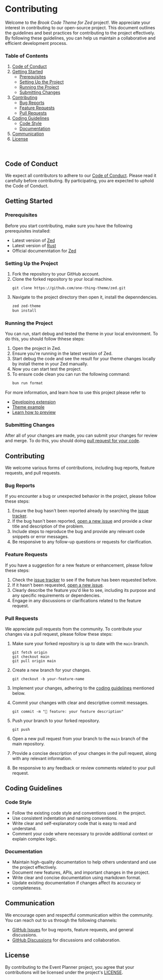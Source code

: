 # Contributing

Welcome to the _Brook Code Theme for Zed_ project!. We appreciate your interest in contributing to our open-source project. This document outlines the guidelines and best practices for contributing to the project effectively. By following these guidelines, you can help us maintain a collaborative and efficient development process.

### Table of Contents

1. [Code of Conduct](#code-of-conduct)
2. [Getting Started](#getting-started)
   - [Prerequisites](#prerequisites)
   - [Setting Up the Project](#setting-up-the-project)
   - [Running the Project](#running-the-project)
   - [Submitting Changes](#submitting-changes)
3. [Contributing](#contributing)
   - [Bug Reports](#bug-reports)
   - [Feature Requests](#feature-requests)
   - [Pull Requests](#pull-requests)
4. [Coding Guidelines](#coding-guidelines)
   - [Code Style](#code-style)
   - [Documentation](#documentation)
5. [Communication](#communication)
6. [License](#license)

<br/>

## Code of Conduct

We expect all contributors to adhere to our [Code of Conduct](./CODE_OF_CONDUCT.md). Please read it carefully before contributing. By participating, you are expected to uphold the Code of Conduct.

## Getting Started

### Prerequisites

Before you start contributing, make sure you have the following prerequisites installed:

- Latest version of [Zed](https://zed.dev/)
- Latest version of [Rust](https://www.rust-lang.org/tools/install)
- Official documenntation for [Zed ](https://zed.dev/docs)

### Setting Up the Project

1. Fork the repository to your GitHub account.
2. Clone the forked repository to your local machine.
   ```
   git clone https://github.com/one-thing-theme/zed.git
   ```
3. Navigate to the project directory then open it, install the depenndencies.
   ```sh
   zed zed-theme
   bun install
   ```

### Running the Project

You can run, start debug and tested the theme in your local environment. To do this, you should follow thhese steps:

1. Open the project in Zed.
2. Ensure you're running in the latest version of Zed.
3. Start debug the code and see the result for your theme changes locally by install theme in your Zed manually.
4. Now you can start test the project.
5. To ensure code clean you can run the following command:
   ```sh
   bun run format
   ```

For more information, and learn how to use this project please refer to

- [Developing extension](https://zed.dev/docs/extensions/developing-extensions)
- [Theme example](https://zed.dev/docs/extensions/themes)
- [Learn how to preview](https://zed.dev/blog/user-themes-now-in-preview)

### Submitting Changes

After all of your changes are made, you can submit your changes for review and merge. To do this, you should doing [pull request for your code](#pull-requests).

## Contributing

We welcome various forms of contributions, including bug reports, feature requests, and pull requests.

### Bug Reports

If you encounter a bug or unexpected behavior in the project, please follow these steps:

1. Ensure the bug hasn't been reported already by searching the [issue tracker](https://github.com/one-thing-theme/zed/issues).
2. If the bug hasn't been reported, [open a new issue](https://github.com/one-thing-theme/zed/issues/new) and provide a clear title and description of the problem.
3. Include steps to reproduce the bug and provide any relevant code snippets or error messages.
4. Be responsive to any follow-up questions or requests for clarification.

### Feature Requests

If you have a suggestion for a new feature or enhancement, please follow these steps:

1. Check the [issue tracker](https://github.com/one-thing-theme/zed/issues) to see if the feature has been requested before.
2. If it hasn't been requested, [open a new issue](https://github.com/one-thing-theme/zed/issues/new).
3. Clearly describe the feature you'd like to see, including its purpose and any specific requirements or dependencies.
4. Engage in any discussions or clarifications related to the feature request.

### Pull Requests

We appreciate pull requests from the community. To contribute your changes via a pull request, please follow these steps:

1. Make sure your forked repository is up to date with the `main` branch.
   ```
   git fetch origin
   git checkout main
   git pull origin main
   ```
2. Create a new branch for your changes.
   ```
   git checkout -b your-feature-name
   ```
3. Implement your changes, adhering to the [coding guidelines](#coding-guidelines) mentioned below.
4. Commit your changes with clear and descriptive commit messages.

   ```
   git commit -m "🌸 feature: your feature description"
   ```

5. Push your branch to your forked repository.

   ```
   git push
   ```

6. Open a new pull request from your branch to the `main` branch of the main repository.
7. Provide a concise description of your changes in the pull request, along with any relevant information.
8. Be responsive to any feedback or review comments related to your pull request.

## Coding Guidelines

### Code Style

- Follow the existing code style and conventions used in the project.
- Use consistent indentation and naming conventions.
- Write clear and self-explanatory code that is easy to read and understand.
- Comment your code where necessary to provide additional context or explain complex logic.

### Documentation

- Maintain high-quality documentation to help others understand and use the project effectively.
- Document new features, APIs, and important changes in the project.
- Write clear and concise documentation using markdown format.
- Update existing documentation if changes affect its accuracy or completeness.

## Communication

We encourage open and respectful communication within the community. You can reach out to us through the following channels:

- [GitHub Issues](https://github.com/one-thing-theme/zed/issues) for bug reports, feature requests, and general discussions.
- [GitHub Discussions](https://github.com/brook-code-theme/discussions) for discussions and collaboration.

## License

By contributing to the Event Planner project, you agree that your contributions will be licensed under the project's [LICENSE](./LICENSE).

